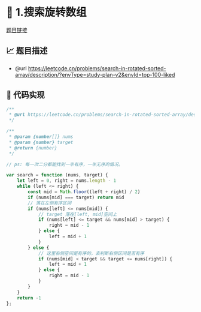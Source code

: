 # 🎪 1.搜索旋转数组

[题目链接](https://leetcode.cn/problems/search-in-rotated-sorted-array/description/?envType=study-plan-v2&envId=top-100-liked)

## 📈 题目描述
* @url https://leetcode.cn/problems/search-in-rotated-sorted-array/description/?envType=study-plan-v2&envId=top-100-liked

## 📑 代码实现
```typescript
/**
 * @url https://leetcode.cn/problems/search-in-rotated-sorted-array/description/?envType=study-plan-v2&envId=top-100-liked
 */

/**
 * @param {number[]} nums
 * @param {number} target
 * @return {number}
 */

// ps: 每一次二分都能找到一半有序，一半无序的情况。

var search = function (nums, target) {
    let left = 0, right = nums.length - 1
    while (left <= right) {
        const mid = Math.floor((left + right) / 2)
        if (nums[mid] === target) return mid
        // 落在左侧有序区间
        if (nums[left] <= nums[mid]) {
            // target 落在[left, mid]空间上
            if (nums[left] <= target && nums[mid] > target) {
                right = mid - 1
            } else {
                left = mid + 1
            }
        } else {
            // 这里右侧空间是有序的，去判断右侧区间是否有序
            if (nums[mid] < target && target <= nums[right]) {
                left = mid + 1
            } else {
                right = mid - 1
            }
        }
    }
    return -1
};
```

